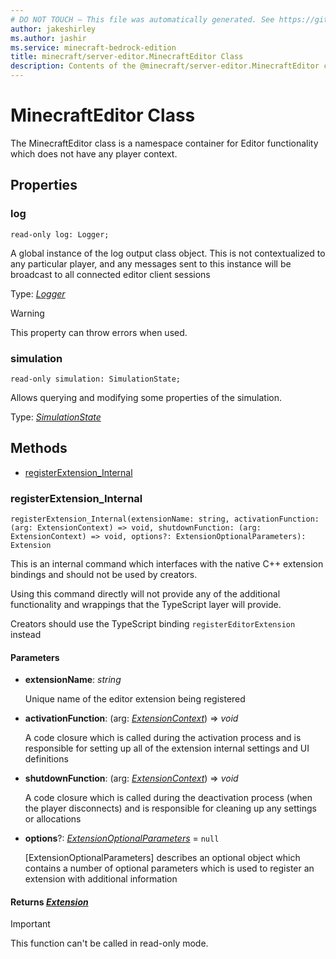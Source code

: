 ```yaml
---
# DO NOT TOUCH — This file was automatically generated. See https://github.com/mojang/minecraftapidocsgenerator to modify descriptions, examples, etc.
author: jakeshirley
ms.author: jashir
ms.service: minecraft-bedrock-edition
title: minecraft/server-editor.MinecraftEditor Class
description: Contents of the @minecraft/server-editor.MinecraftEditor class.
---
```

# MinecraftEditor Class

The MinecraftEditor class is a namespace container for Editor functionality which does not have any player context.

## Properties

### **log**
`read-only log: Logger;`

A global instance of the log output class object.  This is not contextualized to any particular player, and any messages sent to this instance will be broadcast to all connected editor client sessions

Type: [*Logger*](Logger.md)

> [!WARNING]
> This property can throw errors when used.

### **simulation**
`read-only simulation: SimulationState;`

Allows querying and modifying some properties of the simulation.

Type: [*SimulationState*](SimulationState.md)

## Methods
- [registerExtension_Internal](#registerextension_internal)

### **registerExtension_Internal**
`
registerExtension_Internal(extensionName: string, activationFunction: (arg: ExtensionContext) => void, shutdownFunction: (arg: ExtensionContext) => void, options?: ExtensionOptionalParameters): Extension
`

This is an internal command which interfaces with the native C++ extension bindings and should not be used by creators.

Using this command directly will not provide any of the additional functionality and wrappings that the TypeScript layer will provide.

Creators should use the TypeScript binding `registerEditorExtension` instead

#### **Parameters**
- **extensionName**: *string*
  
  Unique name of the editor extension being registered
- **activationFunction**: (arg: [*ExtensionContext*](ExtensionContext.md)) => *void*
  
  A code closure which is called during the activation process and is responsible for setting up all of the extension internal settings and UI definitions
- **shutdownFunction**: (arg: [*ExtensionContext*](ExtensionContext.md)) => *void*
  
  A code closure which is called during the deactivation process (when the player disconnects) and is responsible for cleaning up any settings or allocations
- **options**?: [*ExtensionOptionalParameters*](ExtensionOptionalParameters.md) = `null`
  
  [ExtensionOptionalParameters] describes an optional object which contains a number of optional parameters which is used to register an extension with additional information

#### **Returns** [*Extension*](Extension.md)

> [!IMPORTANT]
> This function can't be called in read-only mode.
